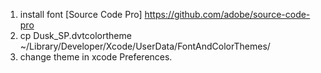 1. install font [Source Code Pro] https://github.com/adobe/source-code-pro
2. cp Dusk_SP.dvtcolortheme ~/Library/Developer/Xcode/UserData/FontAndColorThemes/
3. change theme in xcode Preferences.